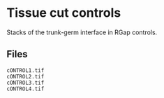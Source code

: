 # Tissue cut controls

Stacks of the trunk-germ interface in RGap controls.

## Files

```
cONTROL1.tif
cONTROL2.tif
cONTROL3.tif
cONTROL4.tif
```

